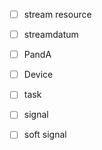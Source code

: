 


- [ ] stream resource
- [ ] streamdatum
- [ ] PandA
- [ ] Device
- [ ] task
- [ ] signal
- [ ] soft signal

